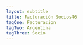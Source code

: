 ```yaml
---
layout: subtitle
title: Facturación Socios46
tagOne: Facturacion
tagTwo: Argentina
tagThree: Socio
---
```

